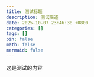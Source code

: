 ```yaml
---
title: 测试标题
description: 测试描述
date: 2025-10-07 23:46:38 +0800
categories: []
tags: []
pin: false
math: false
mermaid: false
---
```

这是测试的内容